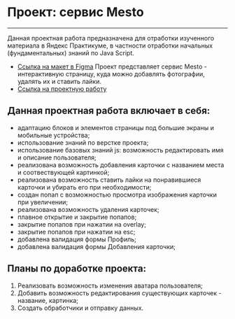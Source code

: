 # Проект: сервис Mesto
-------
Данная проектная работа предназначена для отработки изученного материала в Яндекс Практикуме, в частности отработки начальных (фундаментальных) знаний по Java Script.
* [Ссылка на макет в Figma](https://www.figma.com/file/2cn9N9jSkmxD84oJik7xL7/JavaScript.-Sprint-4?node-id=0%3A1)
Проект представляет cервис Mesto - интерактивную страницу, куда можно добавлять фотографии, удалять их и ставить лайки.
* [Ссылка на проектную работу](https://mariarez.github.io/mesto/src/index.html)

## Данная проектная работа включает в себя:
* адаптацию блоков и элементов страницы под большие экраны и мобильные устройства;
* использование знаний по верстке проекта;
* использование базовых знаний js: возможность редактировать имя и описание пользователя;
* реализована возможность добавления карточки с названием места и соотвествующей картинкой;
* реализована возможность ставить лайки на понравившиеся карточки и убирать его при необходимости;
* создан попап с возможностью просмотра изображения карточки при увеличении;
* реализована возможность удаления карточек;
* плавное открытие и закрытие попапов;
* закрытие попапов при нажатии на overlay;
* закрытие попапов при нажатии на esc;
* добавлена валидация формы Профиль;
* добавлена валидация формы Добавления карточки;

## Планы по доработке проекта:
1. Реализовать возможность изменения аватара пользователя;
2. Добавить возможность редактирования существующих карточек - название, картинка;
3. Создать обработчики и отправку данных.